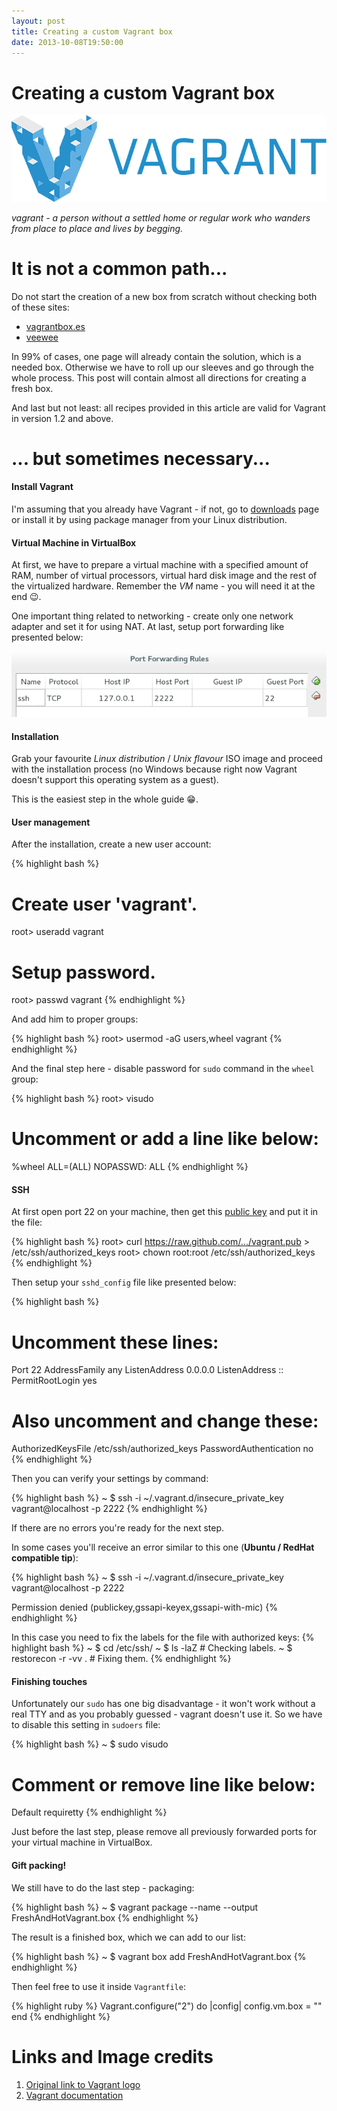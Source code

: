 ```yaml
---
layout: post
title: Creating a custom Vagrant box
date: 2013-10-08T19:50:00
---
```


# Creating a custom Vagrant box

![Vagrant Logo](/assets/VagrantLogo.png)

*vagrant - a person without a settled home or regular work who wanders from place to place and lives by begging.*

# It is not a common path...

Do not start the creation of a new box from scratch without checking both of these sites:
- [vagrantbox.es](http://www.vagrantbox.es/)
- [veewee](https://github.com/jedi4ever/veewee)

In 99% of cases, one page will already contain the solution, which is a needed box. Otherwise we have to roll up our sleeves and go through the whole process. This post will contain almost all directions for creating a fresh box.

And last but not least: all recipes provided in this article are valid for Vagrant in version 1.2 and above.

# ... but sometimes necessary...

#### Install Vagrant

I'm assuming that you already have Vagrant - if not, go to [downloads](http://downloads.vagrantup.com/) page or install it by using package manager from your Linux distribution.

#### Virtual Machine in VirtualBox

At first, we have to prepare a virtual machine with a specified amount of RAM, number of virtual processors, virtual hard disk image and the rest of the virtualized hardware. Remember the *VM* name - you will need it at the end :wink:.

One important thing related to networking - create only one network adapter and set it for using NAT. At last, setup port forwarding like presented below:

![Port forwarding setup for test purposes](/assets/VirtualBoxPortForwarding.png)

#### Installation

Grab your favourite *Linux distribution* / *Unix flavour* ISO image and proceed with the installation process (no Windows because right now Vagrant doesn't support this operating system as a guest).

This is the easiest step in the whole guide :grin:.

#### User management

After the installation, create a new user account:

{% highlight bash %}
# Create user 'vagrant'.
root> useradd vagrant

# Setup password.
root> passwd vagrant
{% endhighlight %}

And add him to proper groups:

{% highlight bash %}
root> usermod -aG users,wheel vagrant
{% endhighlight %}

And the final step here - disable password for `sudo` command in the `wheel` group:

{% highlight bash %}
root> visudo

# Uncomment or add a line like below:
%wheel ALL=(ALL) NOPASSWD: ALL
{% endhighlight %}

#### SSH

At first open port 22 on your machine, then get this [public key](https://raw.github.com/mitchellh/vagrant/master/keys/vagrant.pub) and put it in the file:

{% highlight bash %}
root> curl https://raw.github.com/.../vagrant.pub > /etc/ssh/authorized_keys
root> chown root:root /etc/ssh/authorized_keys
{% endhighlight %}

Then setup your `sshd_config` file like presented below:

{% highlight bash %}
# Uncomment these lines:
Port 22
AddressFamily any
ListenAddress 0.0.0.0
ListenAddress ::
PermitRootLogin yes

# Also uncomment and change these:
AuthorizedKeysFile /etc/ssh/authorized_keys
PasswordAuthentication no
{% endhighlight %}

Then you can verify your settings by command:

{% highlight bash %}
~ $ ssh -i ~/.vagrant.d/insecure_private_key vagrant@localhost -p 2222
{% endhighlight %}

If there are no errors you're ready for the next step.

In some cases you'll receive an error similar to this one (**Ubuntu / RedHat compatible tip**):

{% highlight bash %}
~ $ ssh -i ~/.vagrant.d/insecure_private_key vagrant@localhost -p 2222

Permission denied (publickey,gssapi-keyex,gssapi-with-mic)
{% endhighlight %}

In this case you need to fix the labels for the file with authorized keys:
{% highlight bash %}
~ $ cd /etc/ssh/
~ $ ls -laZ                     # Checking labels.
~ $ restorecon -r -vv .         # Fixing them.
{% endhighlight %}

#### Finishing touches

Unfortunately our `sudo` has one big disadvantage - it won't work without a real TTY and as you probably guessed - vagrant doesn't use it. So we have to disable this setting in `sudoers` file:

{% highlight bash %}
~ $ sudo visudo

# Comment or remove line like below:
Default requiretty
{% endhighlight %}

Just before the last step, please remove all previously forwarded ports for your virtual machine in VirtualBox.

#### Gift packing!

We still have to do the last step - packaging:

{% highlight bash %}
~ $ vagrant package --name <VM name> --output FreshAndHotVagrant.box
{% endhighlight %}

The result is a finished box, which we can add to our list:

{% highlight bash %}
~ $ vagrant box add <internal box name> FreshAndHotVagrant.box
{% endhighlight %}

Then feel free to use it inside `Vagrantfile`:

{% highlight ruby %}
Vagrant.configure("2") do |config|
  config.vm.box = "<internal box name>"
end
{% endhighlight %}

# Links and Image credits

1. [Original link to Vagrant logo](http://www.hashicorp.com/images/blog/a-new-look-for-vagrant/logo_wide-cab47086.png)
2. [Vagrant documentation](http://docs.vagrantup.com/v2/)
